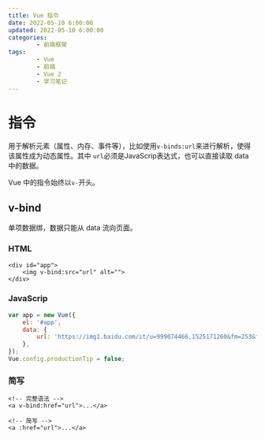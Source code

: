 ```yaml
---
title: Vue 指令
date: 2022-05-10 6:00:00
updated: 2022-05-10 6:00:00
categories:
        - 前端框架
tags:
        - Vue
        - 前端
        - Vue 2
        - 学习笔记
---
```


# 指令

用于解析元素（属性、内存、事件等），比如使用`v-binds:url`来进行解析，使得该属性成为动态属性。其中 `url`必须是JavaScrip表达式，也可以直接读取 data 中的数据。

Vue 中的指令始终以`v-`开头。




## v-bind

单项数据绑，数据只能从 data 流向页面。

### HTML

```vue
<div id="app">
    <img v-bind:src="url" alt="">
</div>
```

### JavaScrip

```js
var app = new Vue({
	el: '#app',
	data: {
		url: 'https://img1.baidu.com/it/u=999074466,1525171260&fm=253&fmt=auto&app=138&f=JPEG?w=500&h=333',
	},
});
Vue.config.productionTip = false;
```

### 简写

```vue
<!-- 完整语法 -->
<a v-bind:href="url">...</a>

<!-- 简写 -->
<a :href="url">...</a>
```

